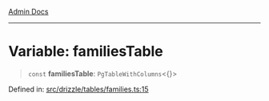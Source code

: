 [Admin Docs](/)

***

# Variable: familiesTable

> `const` **familiesTable**: `PgTableWithColumns`\<\{\}\>

Defined in: [src/drizzle/tables/families.ts:15](https://github.com/Suyash878/talawa-api/blob/dd80c416ddd46afdb07c628dc824194bc09930cc/src/drizzle/tables/families.ts#L15)
